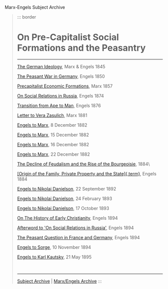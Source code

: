 Marx-Engels Subject Archive

> ::: border
>  
>
> # On Pre-Capitalist Social Formations and the Peasantry
>
> ------------------------------------------------------------------------
>
> [The German Ideology](../../1845/german-ideology/ch01.htm), Marx &
> Engels 1845
>
> [The Peasant War in
> Germany](../../1850/peasant-war-germany/index.htm), Engels 1850
>
> [Precapitalist Economic
> Formations](../../1857/precapitalist/index.htm), Marx 1857
>
> [On Social Relations in
> Russia](../../1874/refugee-literature/ch05.htm), Engels 1874
>
> [Transition from Ape to Man](../../1876/part-played-labour/index.htm),
> Engels 1876
>
> [Letter to Vera Zasulich](../../1881/zasulich/index.htm), Marx 1881
>
> [Engels to Marx](../../1882/letters/82_12_08.htm), 8 December 1882
>
> [Engels to Marx](../../1882/letters/82_12_15.htm), 15 December 1882
>
> [Engels to Marx](../../1882/letters/82_12_16.htm), 16 December 1882
>
> [Engels to Marx](../../1882/letters/82_12_22.htm), 22 December 1882
>
> [The Decline of Feudalism and the Rise of the
> Bourgeoisie](../../1884/decline/index.htm), 1884\
>
> [[Origin of the Family, Private Property and the
> State]{.term}](../../1884/origin-family/index.htm), Engels 1884
>
> [Engels to Nikolai Danielson](../../1892/letters/92_09_22.htm), 22
> September 1892
>
> [Engels to Nikolai Danielson](../../1893/letters/93_02_24.htm), 24
> February 1893
>
> [Engels to Nikolai Danielson](../../1893/letters/93_10_17.htm), 17
> October 1893
>
> [On The History of Early
> Christianity](../../1894/early-christianity/index.htm), Engels 1894
>
> [Afterword to 'On Social Relations in
> Russia'](../../1894/01/russia.htm), Engels 1894
>
> [The Peasant Question in France and
> Germany](../../1894/peasant-question/index.htm), Engels 1894
>
> [Engels to Sorge](../../1894/letters/94_11_10.htm), 10 November 1894
>
> [Engels to Karl Kautsky](../../1895/letters/95_05_21.htm), 21 May 1895
>
>  
>
> ------------------------------------------------------------------------
>
> [Subject Archive](../index.htm) \| [Marx/Engels
> Archive](../../../index.htm)
> :::
